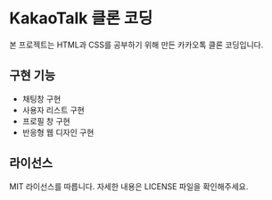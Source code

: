 # KakaoTalk 클론 코딩

본 프로젝트는 HTML과 CSS를 공부하기 위해 만든 카카오톡 클론 코딩입니다.

## 구현 기능

- 채팅창 구현
- 사용자 리스트 구현
- 프로필 창 구현
- 반응형 웹 디자인 구현

## 라이선스

MIT 라이선스를 따릅니다. 자세한 내용은 LICENSE 파일을 확인해주세요.
